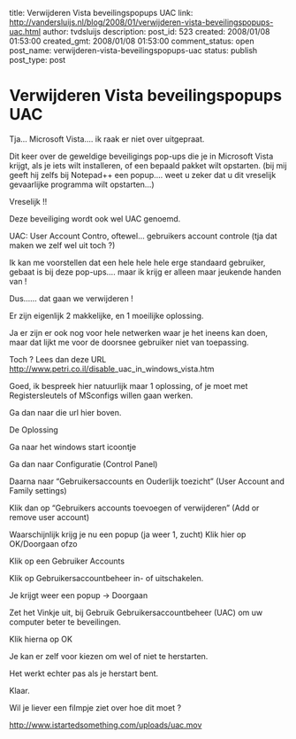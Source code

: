 title: Verwijderen Vista beveilingspopups UAC
link: http://vandersluijs.nl/blog/2008/01/verwijderen-vista-beveilingspopups-uac.html
author: tvdsluijs
description: 
post_id: 523
created: 2008/01/08 01:53:00
created_gmt: 2008/01/08 01:53:00
comment_status: open
post_name: verwijderen-vista-beveilingspopups-uac
status: publish
post_type: post

# Verwijderen Vista beveilingspopups UAC

Tja… Microsoft Vista…. ik raak er niet over uitgepraat.  
  
Dit keer over de geweldige beveiligings pop-ups die je in Microsoft Vista krijgt, als je iets wilt installeren, of een bepaald pakket wilt opstarten. (bij mij geeft hij zelfs bij Notepad++ een popup…. weet u zeker dat u dit vreselijk gevaarlijke programma wilt opstarten…)  
  
Vreselijk !!  
  
Deze beveiliging wordt ook wel UAC genoemd.  
  
UAC: User Account Contro, oftewel… gebruikers account controle (tja dat maken we zelf wel uit toch ?)   
  
Ik kan me voorstellen dat een hele hele hele erge standaard gebruiker, gebaat is bij deze pop-ups…. maar ik krijg er alleen maar jeukende handen van !  
  
Dus…… dat gaan we verwijderen !  
  
Er zijn eigenlijk 2 makkelijke, en 1 moeilijke oplossing.   
  
Ja er zijn er ook nog voor hele netwerken waar je het ineens kan doen, maar dat lijkt me voor de doorsnee gebruiker niet van toepassing.  
  
Toch ? Lees dan deze URL <http://www.petri.co.il/disable>_uac_in_windows_vista.htm   
  
Goed, ik bespreek hier natuurlijk maar 1 oplossing, of je moet met Registersleutels of MSconfigs willen gaan werken.  
  
Ga dan naar die url hier boven.   
  
De Oplossing  
  
Ga naar het windows start icoontje   
  
Ga dan naar Configuratie (Control Panel)   
  
Daarna naar “Gebruikersaccounts en Ouderlijk toezicht” (User Account and Family settings)  
  
Klik dan op “Gebruikers accounts toevoegen of verwijderen” (Add or remove user account)  
  
Waarschijnlijk krijg je nu een popup (ja weer 1, zucht) Klik hier op OK/Doorgaan ofzo  
  
Klik op een Gebruiker Accounts  
  
Klik op Gebruikersaccountbeheer in- of uitschakelen.   
  
Je krijgt weer een popup -> Doorgaan  
  
Zet het Vinkje uit, bij Gebruik Gebruikersaccountbeheer (UAC) om uw computer beter te beveilingen.  
  
Klik hierna op OK   
  
Je kan er zelf voor kiezen om wel of niet te herstarten.   
  
Het werkt echter pas als je herstart bent.   
  
Klaar.  
  
Wil je liever een filmpje ziet over hoe dit moet ?  
  
<http://www.istartedsomething.com/uploads/uac.mov>